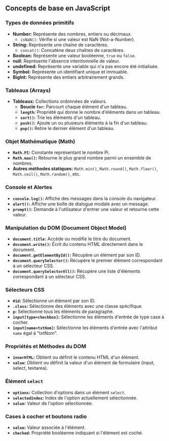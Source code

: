 ## Concepts de base en JavaScript

### Types de données primitifs
* **Number:** Représente des nombres, entiers ou décimaux.
  * `isNaN()`: Vérifie si une valeur est NaN (Not-a-Number).
* **String:** Représente une chaîne de caractères.
  * `concat()`: Concatène deux chaînes de caractères.
* **Boolean:** Représente une valeur booléenne, `true` ou `false`.
* **null:** Représente l'absence intentionnelle de valeur.
* **undefined:** Représente une variable qui n'a pas encore été initialisée.
* **Symbol:** Représente un identifiant unique et immuable.
* **BigInt:** Représente des entiers arbitrairement grands.

### Tableaux (Arrays)
* **Tableaux:** Collections ordonnées de valeurs.
  * **Boucle `for`:** Parcourt chaque élément d'un tableau.
  * **`length`:** Propriété qui donne le nombre d'éléments dans un tableau.
  * **`sort()`:** Trie les éléments d'un tableau.
  * **`push()`:** Ajoute un ou plusieurs éléments à la fin d'un tableau.
  * **`pop()`:** Retire le dernier élément d'un tableau.

### Objet Mathématique (Math)
* **`Math.PI`:** Constante représentant le nombre Pi.
* **`Math.max()`:** Retourne le plus grand nombre parmi un ensemble de nombres.
* **Autres méthodes statiques:** `Math.min()`, `Math.round()`, `Math.floor()`, `Math.ceil()`, `Math.random()`, etc.

### Console et Alertes
* **`console.log()`:** Affiche des messages dans la console du navigateur.
* **`alert()`:** Affiche une boîte de dialogue modale avec un message.
* **`prompt()`:** Demande à l'utilisateur d'entrer une valeur et retourne cette valeur.

### Manipulation du DOM (Document Object Model)
* **`document.title`:** Accède ou modifie le titre du document.
* **`document.write()`:** Écrit du contenu HTML directement dans le document.
* **`document.getElementById()`:** Récupère un élément par son ID.
* **`document.querySelector()`:** Récupère le premier élément correspondant à un sélecteur CSS.
* **`document.querySelectorAll()`:** Récupère une liste d'éléments correspondant à un sélecteur CSS.

### Sélecteurs CSS
* **`#id`:** Sélectionne un élément par son ID.
* **`.class`:** Sélectionne des éléments avec une classe spécifique.
* **`p`:** Sélectionne tous les éléments de paragraphe.
* **`input[type=checkbox]`:** Sélectionne les éléments d'entrée de type case à cocher.
* **`input[name=txtNom]`:** Sélectionne les éléments d'entrée avec l'attribut `name` égal à "txtNom".

### Propriétés et Méthodes du DOM
* **`innerHTML`:** Obtient ou définit le contenu HTML d'un élément.
* **`value`:** Obtient ou définit la valeur d'un élément de formulaire (input, select, textarea).

### Élément `select`
* **`options`:** Collection d'options dans un élément `select`.
* **`selectedIndex`:** Index de l'option actuellement sélectionnée.
* **`value`:** Valeur de l'option sélectionnée.

### Cases à cocher et boutons radio
* **`value`:** Valeur associée à l'élément.
* **`checked`:** Propriété booléenne indiquant si l'élément est coché.
